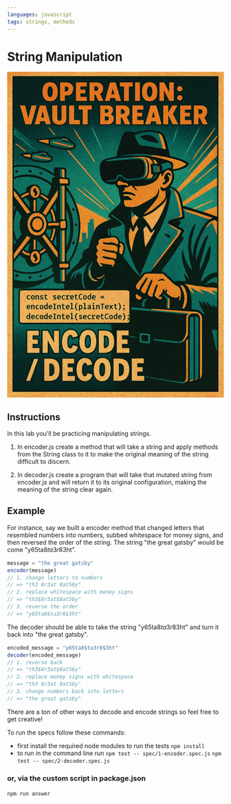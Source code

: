 ```yaml
---
languages: javascript
tags: strings, methods
---
```


# String Manipulation

![mission intel](./img/encodedecodeimgmini.png)


## Instructions

In this lab you'll be practicing manipulating strings.

1. In encoder.js create a method that will take a string and apply methods from the String class to it to make the original meaning of the string difficult to discern.

2. In decoder.js create a program that will take that mutated string from encoder.js and will return it to its original configuration, making the meaning of the string clear again.

## Example

For instance, say we built a encoder method that changed letters that resembled numbers into numbers, subbed whitespace for money signs, and then reversed the order of the string. The string "the great gatsby" would be come "y65ta8$ta3r8$3ht".

```javascript
message = "the great gatsby"
encoder(message)
// 1. change letters to numbers
// => "th3 8r3at 8at56y" 
// 2. replace whitespace with money signs
// => "th3$8r3at$8at56y" 
// 3. reverse the order
// => "y65ta8$ta3r8$3ht"
```

The decoder should be able to take the string "y65ta8$ta3r8$3ht" and turn it back into "the great gatsby".

```javascript
encoded_message = "y65ta8$ta3r8$3ht"
decoder(encoded_message)
// 1. reverse back
// => "th3$8r3at$8at56y" 
// 2. replace money signs with whitespace
// => "th3 8r3at 8at56y" 
// 3. change numbers back into letters
// => "the great gatsby"
```

There are a ton of other ways to decode and encode strings so feel free to get creative!

To run the specs follow these commands:

- first install the required node modules to run the tests
  `npm install`
- to run in the command line run
  `npm test -- spec/1-encoder.spec.js`
  `npm test -- spec/2-decoder.spec.js`

### or, via the custom script in package.json

`npm run answer`